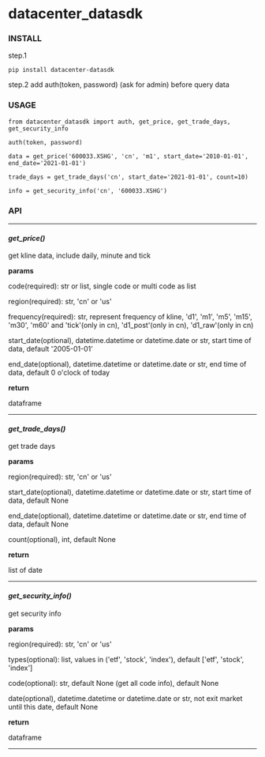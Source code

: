# datacenter_datasdk

### INSTALL

step.1 
```
pip install datacenter-datasdk
```

step.2 add auth(token, password) (ask for admin) before query data


### USAGE

```
from datacenter_datasdk import auth, get_price, get_trade_days, get_security_info

auth(token, password)

data = get_price('600033.XSHG', 'cn', 'm1', start_date='2010-01-01', end_date='2021-01-01')

trade_days = get_trade_days('cn', start_date='2021-01-01', count=10)

info = get_security_info('cn', '600033.XSHG')
```

### API
---
#### *get_price()*
get kline data, include daily, minute and tick

**params**

code(required): str or list, single code or multi code as list

region(required): str, 'cn' or 'us'

frequency(required): str, represent frequency of kline, 'd1', 'm1', 'm5', 'm15', 'm30', 'm60' and 'tick'(only in cn), 'd1_post'(only in cn), 'd1_raw'(only in cn)

start_date(optional), datetime.datetime or datetime.date or str, start time of data, default '2005-01-01'

end_date(optional), datetime.datetime or datetime.date or str, end time of data, default 0 o'clock of today

**return**

dataframe

---

#### *get_trade_days()*
get trade days

**params**

region(required): str, 'cn' or 'us'

start_date(optional), datetime.datetime or datetime.date or str, start time of data, default None

end_date(optional), datetime.datetime or datetime.date or str, end time of data, default None

count(optional), int, default None

**return**

list of date

---

#### *get_security_info()*
get security info

**params**

region(required): str, 'cn' or 'us'

types(optional): list, values in ('etf', 'stock', 'index'), default ['etf', 'stock', 'index']

code(optional): str, default None (get all code info), default None

date(optional), datetime.datetime or datetime.date or str, not exit market until this date, default None

**return**

dataframe

---

